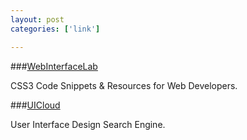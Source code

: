 ```yaml
---
layout: post
categories: ['link']

---
```

###[WebInterfaceLab](http://www.webinterfacelab.com)

CSS3 Code Snippets &amp; Resources for Web Developers.


###[UICloud](http://ui-cloud.com)

User Interface Design Search Engine.